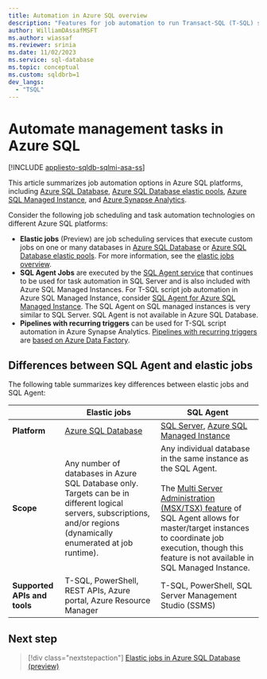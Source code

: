```yaml
---
title: Automation in Azure SQL overview
description: "Features for job automation to run Transact-SQL (T-SQL) scripts include elastic jobs on Azure SQL Database and SQL Agent jobs on Azure SQL Managed instance."
author: WilliamDAssafMSFT
ms.author: wiassaf
ms.reviewer: srinia
ms.date: 11/02/2023
ms.service: sql-database
ms.topic: conceptual
ms.custom: sqldbrb=1
dev_langs:
  - "TSQL"
---
```

# Automate management tasks in Azure SQL

[!INCLUDE [appliesto-sqldb-sqlmi-asa-ss](../includes/appliesto-sqldb-sqlmi-asa-ss.md)]

This article summarizes job automation options in Azure SQL platforms, including [Azure SQL Database](sql-database-paas-overview.md), [Azure SQL Database elastic pools](elastic-pool-overview.md), [Azure SQL Managed Instance](../managed-instance/sql-managed-instance-paas-overview.md), and [Azure Synapse Analytics](/azure/synapse-analytics/overview-what-is).

Consider the following job scheduling and task automation technologies on different Azure SQL platforms:

- **Elastic jobs** (Preview) are job scheduling services that execute custom jobs on one or many databases in [Azure SQL Database](sql-database-paas-overview.md) or [Azure SQL Database elastic pools](elastic-pool-overview.md). For more information, see the [elastic jobs overview](elastic-jobs-overview.md).
- **SQL Agent Jobs** are executed by the [SQL Agent service](/sql/ssms/agent/sql-server-agent) that continues to be used for task automation in SQL Server and is also included with Azure SQL Managed Instances. For T-SQL script job automation in Azure SQL Managed Instance, consider [SQL Agent for Azure SQL Managed Instance](../managed-instance/job-automation-managed-instance.md). The SQL Agent on SQL managed instances is very similar to SQL Server. SQL Agent is not available in Azure SQL Database.
- **Pipelines with recurring triggers** can be used for T-SQL script automation in Azure Synapse Analytics. [Pipelines with recurring triggers](/azure/synapse-analytics/data-integration/concepts-data-factory-differences) are [based on Azure Data Factory](/azure/synapse-analytics/data-integration/concepts-data-factory-differences).

## Differences between SQL Agent and elastic jobs

The following table summarizes key differences between elastic jobs and SQL Agent:

| |**Elastic jobs** |**SQL Agent** |
|---------|---------|---------|
|**Platform**| [Azure SQL Database](elastic-jobs-overview.md) | [SQL Server](/sql/ssms/agent/sql-server-agent), [Azure SQL Managed Instance](../managed-instance/job-automation-managed-instance.md) |
|**Scope** | Any number of databases in Azure SQL Database only. Targets can be in different logical servers, subscriptions, and/or regions (dynamically enumerated at job runtime). | Any individual database in the same instance as the SQL Agent.<br /><br />The [Multi Server Administration (MSX/TSX) feature](/sql/ssms/agent/create-a-multiserver-environment) of SQL Agent allows for master/target instances to coordinate job execution, though this feature is not available in SQL Managed Instance. |
|**Supported APIs and tools** | T-SQL, PowerShell, REST APIs, Azure portal, Azure Resource Manager | T-SQL, PowerShell, SQL Server Management Studio (SSMS) |

## Next step

> [!div class="nextstepaction"]
> [Elastic jobs in Azure SQL Database (preview)](elastic-jobs-overview.md)

